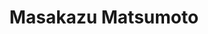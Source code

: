 ---
title: "Masakazu Matsumoto"
draft: false

# Job rank 職階
rank: "Assoc. Professor" # 教授 | 准教授 | 助教 | ...

# Sort oorder
weight: 2

# Laboratory group
la_group: "Molecular Chemistry" # 分子化学 | 物質化学 | 反応化学

# Laboratory
laboratory:
  id: theochem
  name: Theoretical Chemistry Laboratory


# page title background image
bg_image: "images/banner/bg1.jpg"

# meta description ~100 letters in Japanese
description : "Theoretical Studies on basic properties of liquids and solids"

# teacher portrait
image: "images/faculty/matsumoto.jpg"

# interest
interest: ["Water Science", "Molecular Dynamics", "Stasistical Mechanics"]

# achievements
achievements:
- icon: ti-id-badge
  link: https://researcherid.com/rid/B-1495-2011
  name: ResearcherID B-1495-2011
- icon: ti-id-badge
  link: https://orcid.org/0000-0002-6799-6813
  name: ORCID 0000-0002-6799-6813
- icon: ti-google
  link: https://scholar.google.co.jp/citations?user=NBbReDMAAAAJ
  name: Scholar NBbReDMAAAAJ


# contact info
contact:
- icon: ti-twitter-alt
  link: https://twitter.com/vitroid
  name: vitroid
- icon: ti-email
  link: mailto:matsu-m3@okayama-u.ac.jp
  name: matsu-m3@okayama-u.ac.jp
- icon: ti-mobile
  link: tel:086-251-7846
  name: 086-251-7846


- name : "Theoretical Chemistry Laboratory"
  icon : "ti-world" # icon pack : https://themify.me/themify-icons
  link : "http://theochem.chem.okayama-u.ac.jp"

- name : "3-1-1 Tsushima-Naka, Kita Ward, Okayama City, Okayama 700-8530"
  icon : "ti-location-pin" # icon pack : https://themify.me/themify-icons
  link : "#"

# type
type: "faculty"
---